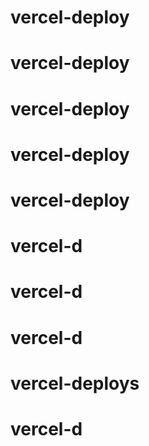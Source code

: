 # vercel-deploy
# vercel-deploy
# vercel-deploy
# vercel-deploy
# vercel-deploy
# vercel-d
# vercel-d
# vercel-d
# vercel-deploys
# vercel-d
